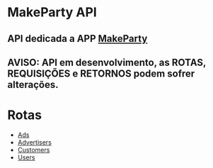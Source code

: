 # MakeParty API

## API dedicada a APP [MakeParty](https://github.com/InovaUFRPE/MakeParty)

## AVISO: API em desenvolvimento, as ROTAS, REQUISIÇÕES e RETORNOS podem sofrer alterações.

# Rotas
- [Ads](https://github.com/localTeste/MakeParty_API/tree/dev/docs/ads)
- [Advertisers](https://github.com/localTeste/MakeParty_API/tree/dev/docs/advertisers)
- [Customers](https://github.com/localTeste/MakeParty_API/tree/dev/docs/customers)
- [Users](https://github.com/localTeste/MakeParty_API/tree/dev/docs/users)
